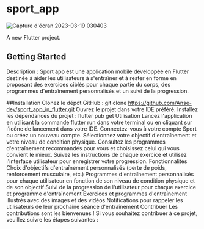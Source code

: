 # sport_app
![Capture d'écran 2023-03-19 030403](https://user-images.githubusercontent.com/67246148/226151398-b66da77c-1c17-46b8-9c65-3a8cd530516b.png)

A new Flutter project.

## Getting Started
Description : Sport app est une application mobile développée en Flutter destinée à aider les utilisateurs à s'entraîner et à rester en forme en proposant des exercices ciblés pour chaque partie du corps, des programmes d'entraînement personnalisés et un suivi de la progression.

##Installation
Clonez le dépôt GitHub : git clone https://github.com/Anse-dev/sport_app_in_flutter.git
Ouvrez le projet dans votre IDE préféré.
Installez les dépendances du projet : flutter pub get
Utilisation
Lancez l'application en utilisant la commande flutter run dans votre terminal ou en cliquant sur l'icône de lancement dans votre IDE.
Connectez-vous à votre compte Sport ou créez un nouveau compte.
Sélectionnez votre objectif d'entraînement et votre niveau de condition physique.
Consultez les programmes d'entraînement recommandés pour vous et choisissez celui qui vous convient le mieux.
Suivez les instructions de chaque exercice et utilisez l'interface utilisateur pour enregistrer votre progression.
Fonctionnalités
Choix d'objectifs d'entraînement personnalisés (perte de poids, renforcement musculaire, etc.)
Programmes d'entraînement personnalisés pour chaque utilisateur en fonction de son niveau de condition physique et de son objectif
Suivi de la progression de l'utilisateur pour chaque exercice et programme d'entraînement
Exercices et programmes d'entraînement illustrés avec des images et des vidéos
Notifications pour rappeler les utilisateurs de leur prochaine séance d'entraînement
Contribuer
Les contributions sont les bienvenues ! Si vous souhaitez contribuer à ce projet, veuillez suivre les étapes suivantes :

